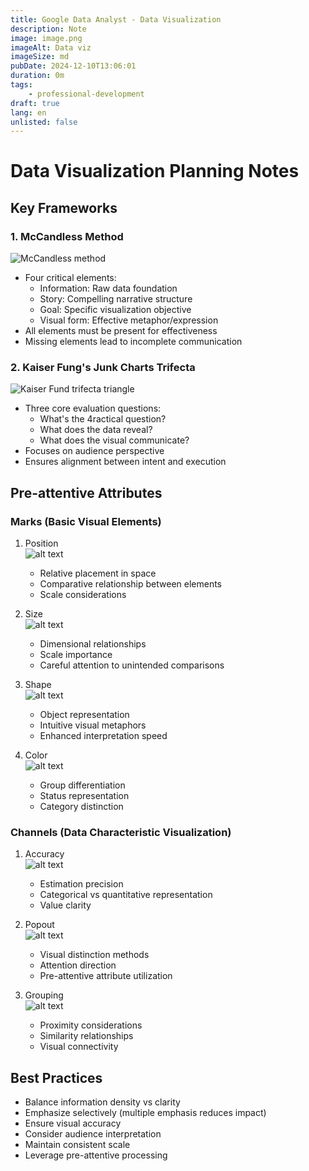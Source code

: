 ```yaml
---
title: Google Data Analyst - Data Visualization
description: Note
image: image.png
imageAlt: Data viz
imageSize: md
pubDate: 2024-12-10T13:06:01
duration: 0m
tags:
    - professional-development
draft: true
lang: en
unlisted: false
---
```


# Data Visualization Planning Notes

## Key Frameworks

### 1. McCandless Method

![McCandless method](image.png)

- Four critical elements:
  - Information: Raw data foundation
  - Story: Compelling narrative structure
  - Goal: Specific visualization objective
  - Visual form: Effective metaphor/expression
- All elements must be present for effectiveness
- Missing elements lead to incomplete communication

### 2. Kaiser Fung's Junk Charts Trifecta

![Kaiser Fund trifecta triangle](fung.png)

- Three core evaluation questions:
  - What's the 4ractical question?
  - What does the data reveal?
  - What does the visual communicate?
- Focuses on audience perspective
- Ensures alignment between intent and execution

## Pre-attentive Attributes

### Marks (Basic Visual Elements)
1. Position  
![alt text](w13Y.png)
   - Relative placement in space
   - Comparative relationship between elements
   - Scale considerations

1. Size  
![alt text](G1By.png)
   - Dimensional relationships
   - Scale importance
   - Careful attention to unintended comparisons

2. Shape  
![alt text](vIWV.png)
   - Object representation
   - Intuitive visual metaphors
   - Enhanced interpretation speed

3. Color  
![alt text](i6Lp.png)
   - Group differentiation
   - Status representation
   - Category distinction

### Channels (Data Characteristic Visualization)
1. Accuracy  
![alt text](Wf6s.png)
   - Estimation precision
   - Categorical vs quantitative representation
   - Value clarity

2. Popout  
![alt text](sxYB.png)
   - Visual distinction methods
   - Attention direction
   - Pre-attentive attribute utilization

3. Grouping  
![alt text](YVCq.png)
   - Proximity considerations
   - Similarity relationships
   - Visual connectivity

## Best Practices
- Balance information density vs clarity
- Emphasize selectively (multiple emphasis reduces impact)
- Ensure visual accuracy
- Consider audience interpretation
- Maintain consistent scale
- Leverage pre-attentive processing